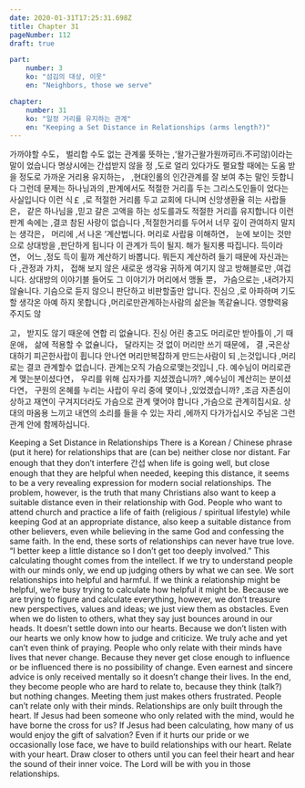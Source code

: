 ```yaml
---
date: 2020-01-31T17:25:31.698Z
title: Chapter 31
pageNumber: 112
draft: true

part:
    number: 3
    ko: "섬김의 대상, 이웃"
    en: "Neighbors, those we serve"

chapter:
    number: 31
    ko: "일정 거리를 유지하는 관계"
    en: "Keeping a Set Distance in Relationships (arms length?)"
---
```

가까야할 수도， 벌리합 수도 없는 관계룰 뜻하는 ,‘왈가근왈가원까可i!i.不可않)이라는 말이 었습니다 명상시에는 간섭받지 않을 정 ,도로 얼리 있다가도 펼요할 때에는 도움 받을 정도로 가까운 거리용 유지하는， ,현대인롤의 인간관계를 잘 보여 추는 말인 듯합니다 그런데 문제는 하나닝과의 ,판계에서도 적절한 거리흘 두는 그리스도인들이 었다는 사실입니다 이런 식￡ ,로 적절한 거리룹 두고 교회에 다니며 신앙생환율 히는 사랍들은， 같은 하나님을 ,믿고 갈은 고액을 하는 성도를과도 적절한 거리흘 유지합니다 이런 판계 속에는 ,결코 참된 사랑이 없습니다 ,적절한거리를 두어서 너무 깊이 관여하지 말지는 생각은， 머리에 ,서 나온 ‘계산법니다. 머리로 사랍융 이해하연， 눈에 보이는 것만으로 상대방을 ,판단하게 됩니다 이 관계가 득이 될지. 해가 될지룡 따집니다. 득이라연， 어느 ,정도 득이 휠까 계산하기 바뽑니다. 뭐든지 계산하려 들기 때문에 자신과는 다 ,관정과 가치， 접해 보지 않은 새로운 생각융 귀하게 여기지 않고 방해블로만 ,여겁니다. 상대방의 이야기블 들어도 그 이야기가 머리에서 맹돌 뿐， 가슴으로는 ,내려가지 않슐니다. 기슴으로 듣지 않으니 판단하고 비판할출만 압니다. 진심으 ,로 아파하며 기도할 생각온 아예 하지 못합니다 ,머리로만관계하는사람의 삶은늘 똑같슐니다. 영향력융 주지도 않

고， 받지도 않기 때운에 연합 리 없슐니다. 진싱 어린 충고도 머리로만 받아틀이 ,기 때운애， 삶에 적용할 수 없슐니다， 달라지는 것 없이 머리만 쓰기 때문에， 결 ,국은상대하기 피곤한사랍이 휩니다 안나연 머리만복잡하게 만드는사람이 되 ,는것입니다 ,머리로는 결코 관계할수 없습니다. 관계는오직 가슴으로맺는것입니 ,다. 예수님이 머리로관계 맺는분이셨다연， 우리를 위해 십자가를 지셨겠습니까? ,예수님이 계산히는 분이셨다연， 구원의 온혜를 누리는 사랍이 우리 중에 몇이나 ,있었겠습니까? ,조금 자존심이 상하고 재연이 구겨지더라도 가슴으로 관계 맺어야 합니다 ,가슴으로 관계히집시요. 상대의 마옴용 느끼고 내연의 소리를 들을 수 있는 자리 ,에까지 다가가십시오 주님온 그런 관계 안에 함께하십니다.


Keeping a Set Distance in Relationships
There is a Korean / Chinese phrase (put it here) for relationships that are (can be) neither close nor distant. Far enough that they don’t interfere 간섭 when life is going well, but close enough that they are helpful when needed, keeping this distance, it seems to be a very revealing expression for modern social relationships. The problem, however, is the truth that many Christians also want to keep a suitable distance even in their relationship with God. People who want to attend church and practice a life of faith (religious / spiritual lifestyle) while keeping God at an appropriate distance, also keep a suitable distance from other believers, even while believing in the same God and confessing the same faith.  In the end, these sorts of relationships can never have true love.
“I better keep a little distance so I don’t get too deeply involved.” This calculating thought comes from the intellect. If we try to understand people with our minds only, we end up judging others by what we can see. We sort relationships into helpful and harmful. If we think a relationship might be helpful, we’re busy trying to calculate how helpful it might be. Because we are trying to figure and calculate everything, however, we don’t treasure new perspectives, values and ideas; we just view them as obstacles. Even when we do listen to others, what they say just bounces around in our heads. It doesn’t settle down into our hearts. Because we don’t listen with our hearts we only know how to judge and criticize. We truly ache and yet can’t even think of praying.
People who only relate with their minds have lives that never change. Because they never get close enough to influence or be influenced there is no possibility of change. Even earnest and sincere advice is only received mentally so it doesn’t change their lives. In the end, they become people who are hard to relate to, because they think (talk?) but nothing changes. Meeting them just makes others frustrated.
People can’t relate only with their minds. Relationships are only built through the heart. If Jesus had been someone who only related with the mind, would he have borne the cross for us?  If Jesus had been calculating, how many of us would enjoy the gift of salvation?
Even if it hurts our pride or we occasionally lose face, we have to build relationships with our heart. Relate with your heart. Draw closer to others until you can feel their heart and hear the sound of their inner voice. The Lord will be with you in those relationships.
